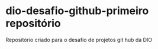# dio-desafio-github-primeiro repositório

Repositório criado para o desafio de projetos git hub da DIO
